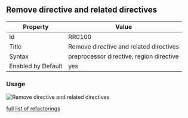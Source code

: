 ## Remove directive and related directives

Property | Value
--- | ---
Id|RR0100
Title|Remove directive and related directives
Syntax|preprocessor directive, region directive
Enabled by Default|yes

### Usage

![Remove directive and related directives](../../images/refactorings/RemoveDirectiveAndRelatedDirectives.png)

[full list of refactorings](Refactorings.md)